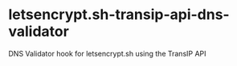 # letsencrypt.sh-transip-api-dns-validator
DNS Validator hook for letsencrypt.sh using the TransIP API
